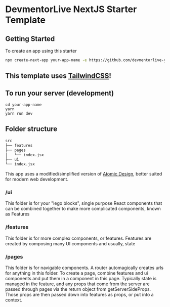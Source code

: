 # DevmentorLive NextJS Starter Template

## Getting Started

To create an app using this starter

```bash
npx create-next-app your-app-name -e https://github.com/devmentorlive-youtube/next-tailwind-starter
```

## This template uses [TailwindCSS](https://tailwindcss.com/)!

## To run your server (development)

```
cd your-app-name
yarn
yarn run dev
```

## Folder structure

```bash
src
├── features
├── pages
│   └── index.jsx
├── ui
└── index.jsx
```

This app uses a modified/simplified version of [Atomic Design](https://bradfrost.com/blog/post/atomic-web-design/), better suited for modern web development.

### /ui

This folder is for your "lego blocks", single purpose React components that can be combined together to make more complicated components, known as Features

### /features

This folder is for more complex components, or features. Features are created by composing many UI components and usually, state

### /pages

This folder is for navigable components. A router automagically creates urls for anything in this folder. To create a page, combine features and ui components and put them in a component in this page. Typically state is managed in the feature, and any props that come from the server are passed through pages via the return object from getServerSideProps. Those props are then passed down into features as props, or put into a context.
